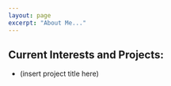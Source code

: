 ```yaml
---
layout: page
excerpt: "About Me..."
---
```




## Current Interests and Projects:

- (insert project title here)
